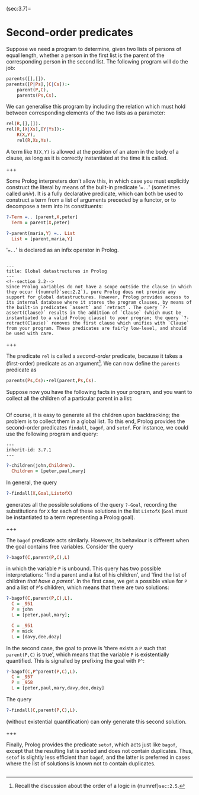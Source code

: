 <!--H3: Section 3.7-->
(sec:3.7)=
# Second-order predicates #

Suppose we need a program to determine, given two lists of persons of equal length, whether a person in the first list is the parent of the corresponding person in the second list. The following program will do the job:
```Prolog
parents([],[]).
parents([P|Ps],[C|Cs]):-
    parent(P,C),
    parents(Ps,Cs).
```
We can generalise this program by including the relation which must hold between corresponding elements of the two lists as a parameter:
```Prolog
rel(R,[],[]).
rel(R,[X|Xs],[Y|Ys]):-
    R(X,Y),
    rel(R,Xs,Ys).
```
A term like `R(X,Y)` is allowed at the position of an atom in the body of a clause, as long as it is correctly instantiated at the time it is called.

+++

Some Prolog interpreters don't allow this, in which case you must explicitly construct the literal by means of the built-in predicate '`=..`' (sometimes called *univ*). It is a fully declarative predicate, which can both be used to construct a term from a list of arguments preceded by a functor, or to decompose a term into its constituents:
```Prolog
?-Term =.. [parent,X,peter]
  Term = parent(X,peter)

?-parent(maria,Y) =.. List
  List = [parent,maria,Y]
```
'`=..`' is declared as an infix operator in Prolog.

```{exercise} ex:3.14
```

```{infobox}
---
title: Global datastructures in Prolog
---
<!--section 2.2-->
Since Prolog variables do not have a scope outside the clause in which they occur ({numref}`sec:2.2`), pure Prolog does not provide any support for global datastructures. However, Prolog provides access to its internal database where it stores the program clauses, by means of the built-in predicates `assert` and `retract`. The query `?-assert(Clause)` results in the addition of `Clause` (which must be instantiated to a valid Prolog clause) to your program; the query `?-retract(Clause)` removes the first clause which unifies with `Clause` from your program. These predicates are fairly low-level, and should be used with care.
```

+++

The predicate `rel` is called a *second-order* predicate, because it takes a (first-order) predicate as an argument[^11_]. We can now define the `parents` predicate as
```Prolog
parents(Ps,Cs):-rel(parent,Ps,Cs).
```
Suppose now you have the following facts in your program, and you want to collect all the children of a particular parent in a list:
```{swish} 3.7.1
```
Of course, it is easy to generate all the children upon backtracking; the problem is to collect them in a global list. To this end, Prolog provides the second-order predicates `findall`, `bagof`, and `setof`. For instance, we could use the following program and query:
```{swish} 3.7.2
---
inherit-id: 3.7.1
---
```
```Prolog
?-children(john,Children).
  Children = [peter,paul,mary]
```
In general, the query
```Prolog
?-findall(X,Goal,ListofX)
```
generates all the possible solutions of the query `?-Goal`, recording the substitutions for `X` for each of these solutions in the list `ListofX` (`Goal` must be instantiated to a term representing a Prolog goal).

+++

The `bagof` predicate acts similarly. However, its behaviour is different when the goal contains free variables. Consider the query
```Prolog
?-bagof(C,parent(P,C),L)
```
in which the variable `P` is unbound. This query has two possible interpretations: 'find a parent and a list of his children', and 'find the list of children *that have a parent*'. In the first case, we get a possible value for `P` and a list of `P`'s children, which means that there are two solutions:
```Prolog
?-bagof(C,parent(P,C),L).
  C = _951
  P = john
  L = [peter,paul,mary];

  C = _951
  P = mick
  L = [davy,dee,dozy]
```
In the second case, the goal to prove is 'there exists a `P` such that `parent(P,C)` is true', which means that the variable `P` is existentially quantified. This is signalled by prefixing the goal with `P^`:
```Prolog
?-bagof(C,P^parent(P,C),L).
  C = _957
  P = _958
  L = [peter,paul,mary,davy,dee,dozy]
```
The query
```Prolog
?-findall(C,parent(P,C),L).
```
(without existential quantification) can only generate this second solution.

+++

Finally, Prolog provides the predicate `setof`, which acts just like `bagof`, except that the resulting list is sorted and does not contain duplicates. Thus, `setof` is slightly less efficient than `bagof`, and the latter is preferred in cases where the list of solutions is known not to contain duplicates.

```{exercise} ex:3.15
```

<!--section 2.5-->
[^11_]: Recall the discussion about the order of a logic in {numref}`sec:2.5`.
